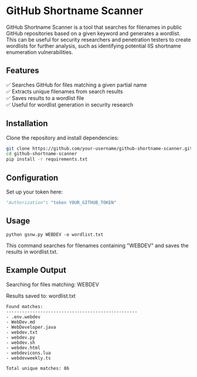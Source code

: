 # GitHub Shortname Scanner  

GitHub Shortname Scanner is a tool that searches for filenames in public GitHub repositories based on a given keyword and generates a wordlist. This can be useful for security researchers and penetration testers to create wordlists for further analysis, such as identifying potential IIS shortname enumeration vulnerabilities.  

## Features  
✅ Searches GitHub for files matching a given partial name  
✅ Extracts unique filenames from search results  
✅ Saves results to a wordlist file  
✅ Useful for wordlist generation in security research  

## Installation  
Clone the repository and install dependencies:  

```bash
git clone https://github.com/your-username/github-shortname-scanner.git
cd github-shortname-scanner
pip install -r requirements.txt
```

## Configuration

Set up your token here:

```py
"Authorization": "token YOUR_GITHUB_TOKEN"
```


## Usage

```
python gsnw.py WEBDEV -o wordlist.txt
```
This command searches for filenames containing "WEBDEV" and saves the results in wordlist.txt.

## Example Output

Searching for files matching: WEBDEV

Results saved to: wordlist.txt
```
Found matches:
--------------------------------------------------
- .env.webdev
- WebDev.md
- WebDeveloper.java
- webdev.txt
- webdev.py
- webdev.sh
- webdev.html
- webdevicons.lua
- webdevweekly.ts

Total unique matches: 86
```


